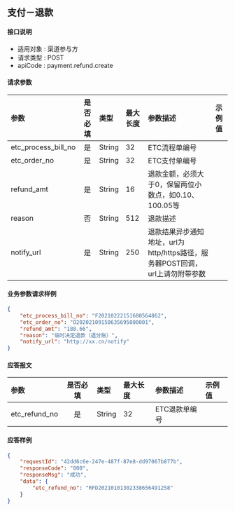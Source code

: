 ## 支付－退款

#### 接口说明
* 适用对象 : 渠道参与方
* 请求类型 : POST
* apiCode : payment.refund.create

#### 请求参数
| 参数 | 是否必填 | 类型 | 最大长度 | 参数描述 | 示例值 |
|:----|:-------:|:-----|:-------|:--------|:------|
| etc_process_bill_no | 是 | String | 32 | ETC流程单编号 |  |
| etc_order_no | 是 | String | 32 | ETC支付单编号 |  |
| refund_amt | 是 | String | 16 | 退款金额，必须大于0，保留两位小数点，如0.10、100.05等 |  |
| reason | 否 | String | 512 | 退款描述 |  |
| notify_url | 是 | String | 250 | 退款结果异步通知地址，url为http/https路径，服务器POST回调，url上请勿附带参数 |  |

#### 业务参数请求样例
```json
{
    "etc_process_bill_no": "F20210222151600564862",
    "etc_order_no": "O20202109150635695000001",
    "refund_amt": "188.66",
    "reason": "临时决定退款（退分账）",
    "notify_url": "http://xx.cn/notify"
}
```

#### 应答报文
| 参数 | 是否必填 | 类型 | 最大长度 | 参数描述 | 示例值 |
|:----|:-------:|:----|:--------|:--------|:------|
| etc_refund_no | 是 | String | 32 | ETC退款单编号 |  |

#### 应答样例
```json
{
    "requestId": "42dd6c6e-247e-487f-87e8-dd97067b877b",
    "responseCode": "000",
    "responseMsg": "成功",
    "data": {
        "etc_refund_no": "RFD20210101302338656491258"
    }
}
```